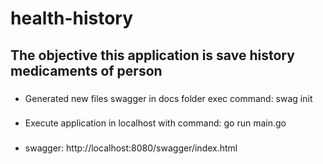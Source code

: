 # health-history

## The objective this application is save history medicaments of person

###
 - Generated new files swagger in docs folder exec command: swag init
###
 - Execute application in localhost with command: go run main.go 
###
 - swagger: http://localhost:8080/swagger/index.html